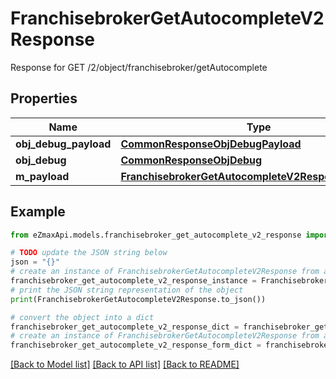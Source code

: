 # FranchisebrokerGetAutocompleteV2Response

Response for GET /2/object/franchisebroker/getAutocomplete

## Properties

Name | Type | Description | Notes
------------ | ------------- | ------------- | -------------
**obj_debug_payload** | [**CommonResponseObjDebugPayload**](CommonResponseObjDebugPayload.md) |  | 
**obj_debug** | [**CommonResponseObjDebug**](CommonResponseObjDebug.md) |  | [optional] 
**m_payload** | [**FranchisebrokerGetAutocompleteV2ResponseMPayload**](FranchisebrokerGetAutocompleteV2ResponseMPayload.md) |  | 

## Example

```python
from eZmaxApi.models.franchisebroker_get_autocomplete_v2_response import FranchisebrokerGetAutocompleteV2Response

# TODO update the JSON string below
json = "{}"
# create an instance of FranchisebrokerGetAutocompleteV2Response from a JSON string
franchisebroker_get_autocomplete_v2_response_instance = FranchisebrokerGetAutocompleteV2Response.from_json(json)
# print the JSON string representation of the object
print(FranchisebrokerGetAutocompleteV2Response.to_json())

# convert the object into a dict
franchisebroker_get_autocomplete_v2_response_dict = franchisebroker_get_autocomplete_v2_response_instance.to_dict()
# create an instance of FranchisebrokerGetAutocompleteV2Response from a dict
franchisebroker_get_autocomplete_v2_response_form_dict = franchisebroker_get_autocomplete_v2_response.from_dict(franchisebroker_get_autocomplete_v2_response_dict)
```
[[Back to Model list]](../README.md#documentation-for-models) [[Back to API list]](../README.md#documentation-for-api-endpoints) [[Back to README]](../README.md)


